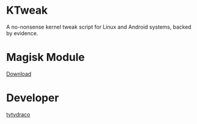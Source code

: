 # KTweak
A no-nonsense kernel tweak script for Linux and Android systems, backed by evidence.

# Magisk Module
[Download](https://github.com/AxFrds/KTweak/releases)

# Developer
[tytydraco](https://github.com/tytydraco)
